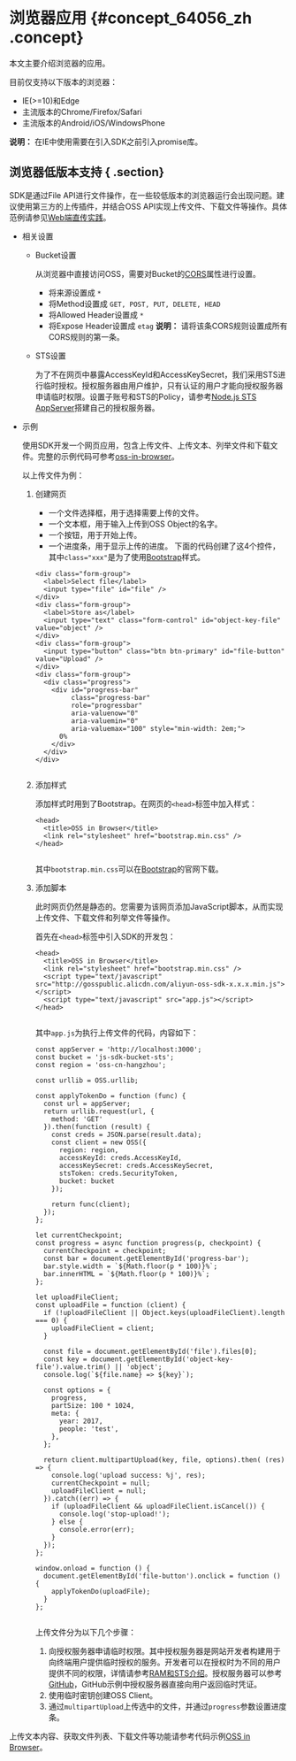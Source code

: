 # 浏览器应用 {#concept_64056_zh .concept}

本文主要介绍浏览器的应用。

目前仅支持以下版本的浏览器：

-   IE\(\>=10\)和Edge
-   主流版本的Chrome/Firefox/Safari
-   主流版本的Android/iOS/WindowsPhone

**说明：** 在IE中使用需要在引入SDK之前引入promise库。

## 浏览器低版本支持 { .section}

SDK是通过File API进行文件操作，在一些较低版本的浏览器运行会出现问题。建议使用第三方的上传插件，并结合OSS API实现上传文件、下载文件等操作。具体范例请参见[Web端直传实践](../../../../cn.zh-CN/最佳实践/Web端上传数据至OSS/Web端PostObject直传实践/JavaScript客户端签名直传.md#)。

-   相关设置
    -   Bucket设置

        从浏览器中直接访问OSS，需要对Bucket的[CORS](../../../../cn.zh-CN/开发指南/存储空间（Bucket）/设置跨域资源共享.md#)属性进行设置。

        -   将来源设置成 `*`
        -   将Method设置成 `GET, POST, PUT, DELETE, HEAD`
        -   将Allowed Header设置成 `*`
        -   将Expose Header设置成 `etag`
        **说明：** 请将该条CORS规则设置成所有CORS规则的第一条。

    -   STS设置

        为了不在网页中暴露AccessKeyId和AccessKeySecret，我们采用STS进行临时授权。授权服务器由用户维护，只有认证的用户才能向授权服务器申请临时权限。设置子账号和STS的Policy，请参考[Node.js STS AppServer](https://github.com/rockuw/node-sts-app-server)搭建自己的授权服务器。

-   示例

    使用SDK开发一个网页应用，包含上传文件、上传文本、列举文件和下载文件。完整的示例代码可参考[oss-in-browser](https://github.com/rockuw/oss-in-browser)。

    以上传文件为例：

    1.  创建网页

        -   一个文件选择框，用于选择需要上传的文件。
        -   一个文本框，用于输入上传到OSS Object的名字。
        -   一个按钮，用于开始上传。
        -   一个进度条，用于显示上传的进度。
        下面的代码创建了这4个控件，其中`class="xxx"`是为了使用[Bootstrap](http://getbootstrap.com/)样式。

        ```language-html
        <div class="form-group">
          <label>Select file</label>
          <input type="file" id="file" />
        </div>
        <div class="form-group">
          <label>Store as</label>
          <input type="text" class="form-control" id="object-key-file" value="object" />
        </div>
        <div class="form-group">
          <input type="button" class="btn btn-primary" id="file-button" value="Upload" />
        </div>
        <div class="form-group">
          <div class="progress">
            <div id="progress-bar"
                 class="progress-bar"
                 role="progressbar"
                 aria-valuenow="0"
                 aria-valuemin="0"
                 aria-valuemax="100" style="min-width: 2em;">
              0%
            </div>
          </div>
        </div>
        							
        ```

    2.  添加样式

        添加样式时用到了Bootstrap。在网页的`<head>`标签中加入样式：

        ```language-html
        <head>
          <title>OSS in Browser</title>
          <link rel="stylesheet" href="bootstrap.min.css" />
        </head>
        							
        ```

        其中`bootstrap.min.css`可以在[Bootstrap](http://getbootstrap.com/)的官网下载。

    3.  添加脚本

        此时网页仍然是静态的。您需要为该网页添加JavaScript脚本，从而实现上传文件、下载文件和列举文件等操作。

        首先在`<head>`标签中引入SDK的开发包：

        ```language-html
        <head>
          <title>OSS in Browser</title>
          <link rel="stylesheet" href="bootstrap.min.css" />
          <script type="text/javascript" src="http://gosspublic.alicdn.com/aliyun-oss-sdk-x.x.x.min.js"></script>
          <script type="text/javascript" src="app.js"></script>
        </head>
        							
        ```

        其中`app.js`为执行上传文件的代码，内容如下：

        ```language-js
        const appServer = 'http://localhost:3000';
        const bucket = 'js-sdk-bucket-sts';
        const region = 'oss-cn-hangzhou';
        
        const urllib = OSS.urllib;
        
        const applyTokenDo = function (func) {
          const url = appServer;
          return urllib.request(url, {
            method: 'GET'
          }).then(function (result) {
            const creds = JSON.parse(result.data);
            const client = new OSS({
              region: region,
              accessKeyId: creds.AccessKeyId,
              accessKeySecret: creds.AccessKeySecret,
              stsToken: creds.SecurityToken,
              bucket: bucket
            });
        
            return func(client);
          });
        };
        
        let currentCheckpoint;
        const progress = async function progress(p, checkpoint) {
          currentCheckpoint = checkpoint;
          const bar = document.getElementById('progress-bar');
          bar.style.width = `${Math.floor(p * 100)}%`;
          bar.innerHTML = `${Math.floor(p * 100)}%`;
        };
        
        let uploadFileClient;
        const uploadFile = function (client) {
          if (!uploadFileClient || Object.keys(uploadFileClient).length === 0) {
            uploadFileClient = client;
          }
          
          const file = document.getElementById('file').files[0];
          const key = document.getElementById('object-key-file').value.trim() || 'object';
          console.log(`${file.name} => ${key}`);
        
          const options = {
            progress,
            partSize: 100 * 1024,
            meta: {
              year: 2017,
              people: 'test',
            },
          };
        
          return client.multipartUpload(key, file, options).then( (res) => {
            console.log('upload success: %j', res);
        	currentCheckpoint = null;
            uploadFileClient = null;
          }).catch((err) => {
            if (uploadFileClient && uploadFileClient.isCancel()) {
              console.log('stop-upload!');
            } else {
              console.error(err);
            }
          });
        };
        
        window.onload = function () {
          document.getElementById('file-button').onclick = function () {
            applyTokenDo(uploadFile);
          }
        };
        							
        ```

        上传文件分为以下几个步骤：

        1.  向授权服务器申请临时权限。其中授权服务器是网站开发者构建用于向终端用户提供临时授权的服务。开发者可以在授权时为不同的用户提供不同的权限，详情请参考[RAM和STS介绍](../../../../cn.zh-CN/开发指南/隐藏/权限管理/RAM和STS介绍.md#)。授权服务器可以参考[GitHub](https://github.com/rockuw/node-sts-app-server)，GitHub示例中授权服务器直接向用户返回临时凭证。
        2.  使用临时密钥创建OSS Client。
        3.  通过`multipartUpload`上传选中的文件，并通过`progress`参数设置进度条。

上传文本内容、获取文件列表、下载文件等功能请参考代码示例[OSS in Browser](https://github.com/rockuw/oss-in-browser)。

